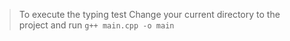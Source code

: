 > To execute the typing test
Change your current directory to the project and run `g++ main.cpp -o main`